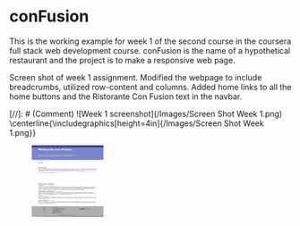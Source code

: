 # conFusion
This is the working example for week 1 of the second course in the coursera full
stack web development course.
conFusion is the name of a hypothetical restaurant and the project is to make a
responsive web page.

Screen shot of week 1 assignment. Modified the webpage to include breadcrumbs,
utilized row-content and columns. Added home links to all the home buttons and
the Ristorante Con Fusion text in the navbar.

[//]: # (Comment) ![Week 1 screenshot](/Images/Screen Shot Week 1.png)
\centerline{\includegraphics[height=4in]{/Images/Screen Shot Week 1.png}}
<figure><img src="/Images/Screen Shot Week 1.png" alt="image"
style="width:128px;height:128px;"></figure>


